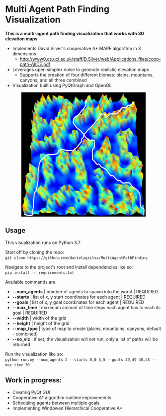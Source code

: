 # Multi Agent Path Finding Visualization

**This is a multi-agent path finding visualization that works with 3D elevation maps**
-  Implements David Silver's cooperative A* MAPF algorithm in 3 dimensions
   - http://www0.cs.ucl.ac.uk/staff/D.Silver/web/Applications_files/coop-path-AIIDE.pdf
-  Leverages open simplex noise to generate realistic elevation maps
   - Supports the creation of four different biomes: plains, mountains, canyons, and all three combined
- Visualization built using PyQtGraph and OpenGL


<p align="center">
  <img src='example.PNG' width="400" height="400" alt='An example visualization' />
</p>

## Usage
This visualization runs on Python 3.7

Start off by cloning the repo:  
`git clone https://github.com/danielzgsilva/MultiAgentPathFinding`

Navigate to the project's root and install dependencies like so:  
`pip install -r requirements.txt`

Available commands are:
- **--num_agents** | number of agents to spawn into the world | REQUIRED
- **--starts** | list of x, y start coordinates for each agent | REQUIRED
- **--goals** | list of x, y goal coordinates for each agent | REQUIRED
- **--max_time** | maximum amount of time steps each agent has to each its goal | REQUIRED
- **--width** | width of the grid
- **--height** | height of the grid
- **--map_type** | type of map to create (plains, mountains, canyons, default - combined)
- **--no_viz** | if set, the visualization will not run, only a list of paths will be returned
                 
Run the visualization like so:  
`python run.py --num_agents 2 --starts 0,0 5,5 --goals 49,49 45,45 --max_time 30`

## Work in progress:
- Creating PyQt GUI
- Cooperative A* algorithm runtime improvements
- Scheduling agents between multiple goals
- Implementing Windowed Hierarchical Cooperative A* 
